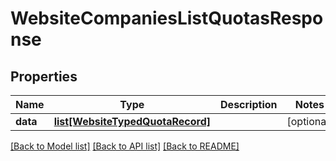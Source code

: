 # WebsiteCompaniesListQuotasResponse

## Properties
Name | Type | Description | Notes
------------ | ------------- | ------------- | -------------
**data** | [**list[WebsiteTypedQuotaRecord]**](WebsiteTypedQuotaRecord.md) |  | [optional] 

[[Back to Model list]](../README.md#documentation-for-models) [[Back to API list]](../README.md#documentation-for-api-endpoints) [[Back to README]](../README.md)


